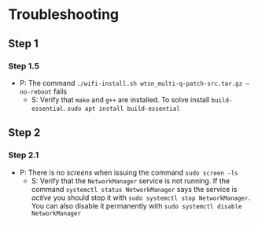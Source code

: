# Troubleshooting


## Step 1
### Step 1.5
- P:  The command `./wifi-install.sh wtsn_multi-q-patch-src.tar.gz –no-reboot` fails
    * S: Verify that `make` and `g++` are installed. To solve install `build-essential`. `sudo apt install build-essential`

## Step 2
### Step 2.1
- P:  There is no *screens* when issuing the command `sudo screen -ls`
    * S: Verify that the `NetworkManager` service is not running. If the command `systemctl status NetworkManager` says the service is *active* you should stop it with `sudo systemctl stop NetworkManager`. You can also disable it permanently with  `sudo systemctl disable NetworkManager`
